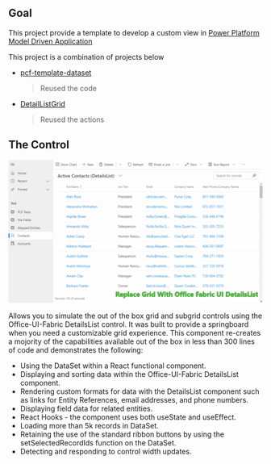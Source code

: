 ## Goal

This project provide a template to develop a custom view in [Power Platform](https://powerplatform.microsoft.com/en-us/) [Model Driven Application](https://docs.microsoft.com/en-us/powerapps/maker/model-driven-apps/model-driven-app-overview)


This project is a combination of projects below

* [pcf-template-dataset](https://github.com/rajyraman/pcf-template-dataset) 
  > Reused the code
* [DetailListGrid](https://github.com/rwilson504/PCFControls/tree/master/DetailListGrid) 
  > Reused the actions

## The Control

![DetailsList Grid Control](https://github.com/rwilson504/Blogger/blob/master/Office-Fabric-UI-DetailsList-PCF/office-fabric-ui-detailslist.gif?raw=true)

Allows you to simulate the out of the box grid and subgrid controls using the Office-UI-Fabric DetailsList control.  It was built to provide a springboard when you need a customizable grid experience.  This component re-creates a mojority of the capabilities available out of the box in less than 300 lines of code and demonstrates the following: 

* Using the DataSet within a React functional component.
* Displaying and sorting data within the Office-UI-Fabric DetailsList component.
* Rendering custom formats for data with the DetailsList component such as links for Entity References, email addresses, and phone numbers.
* Displaying field data for related entities.
* React Hooks - the component uses both useState and useEffect.
* Loading more than 5k records in DataSet.
* Retaining the use of the standard ribbon buttons by using the setSelectedRecordIds function on the DataSet.
* Detecting and responding to control width updates.